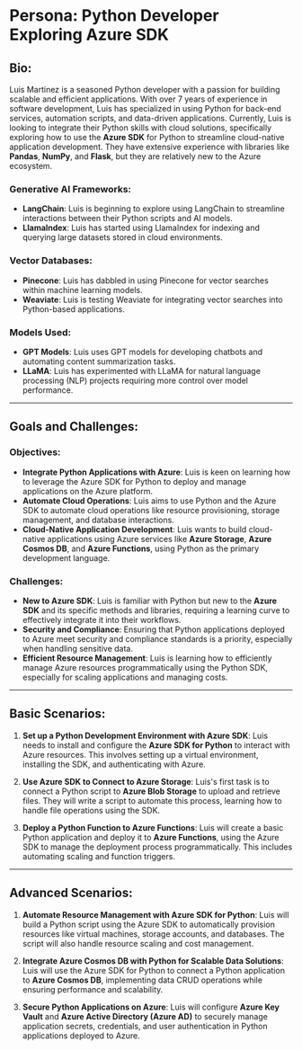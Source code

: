 # Persona: Python Developer Exploring Azure SDK

## Bio:
Luis Martinez is a seasoned Python developer with a passion for building scalable and efficient applications. With over 7 years of experience in software development, Luis has specialized in using Python for back-end services, automation scripts, and data-driven applications. Currently, Luis is looking to integrate their Python skills with cloud solutions, specifically exploring how to use the **Azure SDK** for Python to streamline cloud-native application development. They have extensive experience with libraries like **Pandas**, **NumPy**, and **Flask**, but they are relatively new to the Azure ecosystem.

### Generative AI Frameworks:
- **LangChain**: Luis is beginning to explore using LangChain to streamline interactions between their Python scripts and AI models.
- **LlamaIndex**: Luis has started using LlamaIndex for indexing and querying large datasets stored in cloud environments.

### Vector Databases:
- **Pinecone**: Luis has dabbled in using Pinecone for vector searches within machine learning models.
- **Weaviate**: Luis is testing Weaviate for integrating vector searches into Python-based applications.

### Models Used:
- **GPT Models**: Luis uses GPT models for developing chatbots and automating content summarization tasks.
- **LLaMA**: Luis has experimented with LLaMA for natural language processing (NLP) projects requiring more control over model performance.

---

## Goals and Challenges:

### Objectives:
- **Integrate Python Applications with Azure**: Luis is keen on learning how to leverage the Azure SDK for Python to deploy and manage applications on the Azure platform.
- **Automate Cloud Operations**: Luis aims to use Python and the Azure SDK to automate cloud operations like resource provisioning, storage management, and database interactions.
- **Cloud-Native Application Development**: Luis wants to build cloud-native applications using Azure services like **Azure Storage**, **Azure Cosmos DB**, and **Azure Functions**, using Python as the primary development language.

### Challenges:
- **New to Azure SDK**: Luis is familiar with Python but new to the **Azure SDK** and its specific methods and libraries, requiring a learning curve to effectively integrate it into their workflows.
- **Security and Compliance**: Ensuring that Python applications deployed to Azure meet security and compliance standards is a priority, especially when handling sensitive data.
- **Efficient Resource Management**: Luis is learning how to efficiently manage Azure resources programmatically using the Python SDK, especially for scaling applications and managing costs.

---

## Basic Scenarios:

1. **Set up a Python Development Environment with Azure SDK**: Luis needs to install and configure the **Azure SDK for Python** to interact with Azure resources. This involves setting up a virtual environment, installing the SDK, and authenticating with Azure.

2. **Use Azure SDK to Connect to Azure Storage**: Luis's first task is to connect a Python script to **Azure Blob Storage** to upload and retrieve files. They will write a script to automate this process, learning how to handle file operations using the SDK.

3. **Deploy a Python Function to Azure Functions**: Luis will create a basic Python application and deploy it to **Azure Functions**, using the Azure SDK to manage the deployment process programmatically. This includes automating scaling and function triggers.

---

## Advanced Scenarios:

1. **Automate Resource Management with Azure SDK for Python**: Luis will build a Python script using the Azure SDK to automatically provision resources like virtual machines, storage accounts, and databases. The script will also handle resource scaling and cost management.

2. **Integrate Azure Cosmos DB with Python for Scalable Data Solutions**: Luis will use the Azure SDK for Python to connect a Python application to **Azure Cosmos DB**, implementing data CRUD operations while ensuring performance and scalability.

3. **Secure Python Applications on Azure**: Luis will configure **Azure Key Vault** and **Azure Active Directory (Azure AD)** to securely manage application secrets, credentials, and user authentication in Python applications deployed to Azure.
